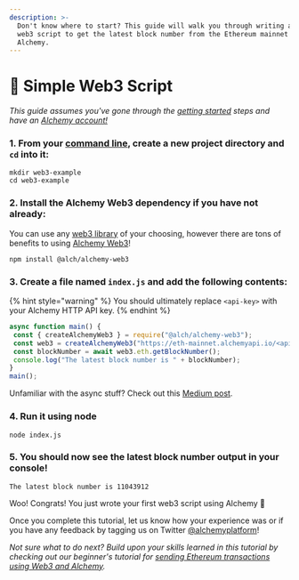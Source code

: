 ```yaml
---
description: >-
  Don't know where to start? This guide will walk you through writing a simple
  web3 script to get the latest block number from the Ethereum mainnet using
  Alchemy.
---
```


# 👷 Simple Web3 Script

_This guide assumes you've gone through the _[_getting started_](../introduction/getting-started.md)_ steps and have an _[_Alchemy account!_](https://alchemy.com/?r=affiliate:b92f4e01-cafb-4038-83f4-372a42df5171)__

### 1. From your [command line](https://www.computerhope.com/jargon/c/commandi.htm), create a new project directory and `cd` into it:

```
mkdir web3-example
cd web3-example
```

### 2. Install the Alchemy Web3 dependency if you have not already:

You can use any [web3 library](../introduction/getting-started.md#other-web3-libraries) of your choosing, however there are tons of benefits to using [Alchemy Web3](../documentation/alchemy-web3/)!&#x20;

```
npm install @alch/alchemy-web3
```

### 3. Create a file named `index.js` and add the following contents:

{% hint style="warning" %}
You should ultimately replace `<api-key>` with your Alchemy HTTP API key.&#x20;
{% endhint %}

```javascript
async function main() {
 const { createAlchemyWeb3 } = require("@alch/alchemy-web3");
 const web3 = createAlchemyWeb3("https://eth-mainnet.alchemyapi.io/<api-key>");
 const blockNumber = await web3.eth.getBlockNumber();
 console.log("The latest block number is " + blockNumber);
}
main();             
```

Unfamiliar with the async stuff? Check out this [Medium post](https://medium.com/better-programming/understanding-async-await-in-javascript-1d81bb079b2c).

### 4. Run it using node

```
node index.js
```

### 5. You should now see the latest block number output in your console!&#x20;

```
The latest block number is 11043912
```

Woo! Congrats! You just wrote your first web3 script using Alchemy :tada:&#x20;

Once you complete this tutorial, let us know how your experience was or if you have any feedback by tagging us on Twitter [@alchemyplatform](https://twitter.com/AlchemyPlatform)!

_Not sure what to do next? Build upon your skills learned in this tutorial by checking out our beginner's tutorial for _[_sending Ethereum transactions using Web3 and Alchemy_](sending-txs.md)_._
